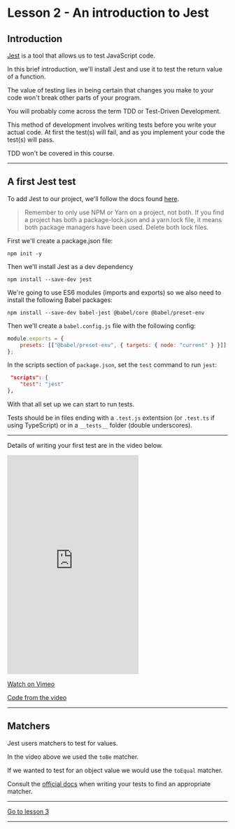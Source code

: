 # Lesson 2 - An introduction to Jest

## Introduction

<a href="https://jestjs.io/" target="_blank">Jest</a> is a tool that allows us to test JavaScript code.

In this brief introduction, we'll install Jest and use it to test the return value of a function.

The value of testing lies in being certain that changes you make to your code won't break other parts of your program.

You will probably come across the term TDD or Test-Driven Development.

This method of development involves writing tests before you write your actual code. At first the test(s) will fail, and as you implement your code the test(s) will pass.

TDD won't be covered in this course.

---

## A first Jest test

To add Jest to our project, we'll follow the docs found <a href="https://jestjs.io/docs/en/getting-started" target="_blank">here</a>.

> Remember to only use NPM or Yarn on a project, not both. If you find a project has both a package-lock.json and a yarn.lock file, it means both package managers have been used. Delete both lock files.

First we'll create a package.json file:

```
npm init -y
```

Then we'll install Jest as a dev dependency

```
npm install --save-dev jest
```

We're going to use ES6 modules (imports and exports) so we also need to install the following Babel packages:

```
npm install --save-dev babel-jest @babel/core @babel/preset-env
```

Then we'll create a `babel.config.js` file with the following config:

```js
module.exports = {
	presets: [["@babel/preset-env", { targets: { node: "current" } }]],
};
```

In the scripts section of `package.json`, set the `test` command to run `jest`:

```json
 "scripts": {
    "test": "jest"
},
```

With that all set up we can start to run tests.

Tests should be in files ending with a `.test.js` extentsion (or `.test.ts` if using TypeScript) or in a `__tests__` folder (double underscores).

---

Details of writing your first test are in the video below.

<iframe src="https://player.vimeo.com/video/506827581" height="500" frameborder="0" allow="autoplay; fullscreen; picture-in-picture" allowfullscreen></iframe>

<a href="https://vimeo.com/506827581/8202fd20a8" target="_blank">Watch on Vimeo</a>

<a href="https://github.com/NoroffFEU/introduction-to-jest" target="_blank">Code from the video</a>

---

## Matchers

Jest users matchers to test for values.

In the video above we used the `toBe` matcher.

If we wanted to test for an object value we would use the `toEqual` matcher.

Consult the <a href="https://jestjs.io/docs/en/using-matchers" target="_blank">official docs</a> when writing your tests to find an appropriate matcher.

---

[Go to lesson 3](3)

---
